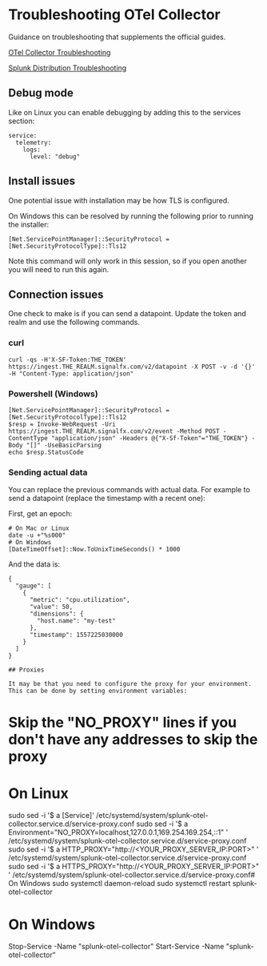 # Troubleshooting OTel Collector

Guidance on troubleshooting that supplements the official guides.

[OTel Collector Troubleshooting](https://github.com/open-telemetry/opentelemetry-collector/blob/main/docs/troubleshooting.md)

[Splunk Distribution Troubleshooting](https://github.com/signalfx/splunk-otel-collector/blob/main/docs/troubleshooting.md)

## Debug mode

Like on Linux you can enable debugging by adding this to the services section:
```
service:
  telemetry:
    logs:
      level: "debug"
```

## Install issues

One potential issue with installation may be how TLS is configured.

On Windows this can be resolved by running the following prior to running the installer:

```
[Net.ServicePointManager]::SecurityProtocol = [Net.SecurityProtocolType]::Tls12
```

Note this command will only work in this session, so if you open another you will need to run this again.
## Connection issues

One check to make is if you can send a datapoint. Update the token and realm and use the following commands.

### curl

```
curl -qs -H'X-SF-Token:THE_TOKEN' https://ingest.THE_REALM.signalfx.com/v2/datapoint -X POST -v -d '{}' -H "Content-Type: application/json"
```

### Powershell (Windows)

```
[Net.ServicePointManager]::SecurityProtocol = [Net.SecurityProtocolType]::Tls12
$resp = Invoke-WebRequest -Uri https://ingest.THE_REALM.signalfx.com/v2/event -Method POST -ContentType "application/json" -Headers @{"X-Sf-Token"="THE_TOKEN"} -Body "[]" -UseBasicParsing
echo $resp.StatusCode
```

### Sending actual data

You can replace the previous commands with actual data. For example to send a datapoint (replace the timestamp with a recent one):

First, get an epoch:

```
# On Mac or Linux
date -u +"%s000"
# On Windows
[DateTimeOffset]::Now.ToUnixTimeSeconds() * 1000
```

And the data is:
```
{
  "gauge": [
    {
      "metric": "cpu.utilization",
      "value": 50,
      "dimensions": {
        "host.name": "my-test"
      },
      "timestamp": 1557225030000
    }
  ]
}

## Proxies

It may be that you need to configure the proxy for your environment. This can be done by setting environment variables:

```
# Skip the "NO_PROXY" lines if you don't have any addresses to skip the proxy
# On Linux
sudo sed -i '$ a [Service]' /etc/systemd/system/splunk-otel-collector.service.d/service-proxy.conf
sudo sed -i '$ a Environment="NO_PROXY=localhost,127.0.0.1,169.254.169.254,::1" ' /etc/systemd/system/splunk-otel-collector.service.d/service-proxy.conf
sudo sed -i '$ a HTTP_PROXY="http://<YOUR_PROXY_SERVER_IP:PORT>" ' /etc/systemd/system/splunk-otel-collector.service.d/service-proxy.conf
sudo sed -i '$ a HTTPS_PROXY="http://<YOUR_PROXY_SERVER_IP:PORT>" ' /etc/systemd/system/splunk-otel-collector.service.d/service-proxy.conf# On Windows
sudo systemctl daemon-reload
sudo systemctl restart splunk-otel-collector
# On Windows
[Environment]::SetEnvironmentVariable("http_proxy","http://<YOUR_PROXY_SERVER_IP:PORT>","Machine")
[Environment]::SetEnvironmentVariable("https_proxy","http://<YOUR_PROXY_SERVER_IP:PORT>","Machine")
[Environment]::SetEnvironmentVariable("no_proxy","169.254.169.254","Machine")
Stop-Service -Name "splunk-otel-collector"
Start-Service -Name "splunk-otel-collector"
```
 